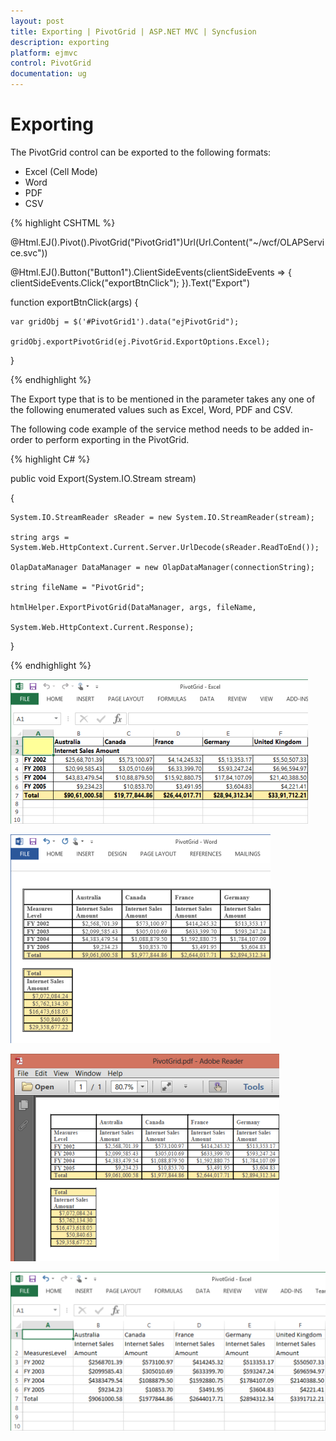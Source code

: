 ```yaml
---
layout: post
title: Exporting | PivotGrid | ASP.NET MVC | Syncfusion
description: exporting
platform: ejmvc
control: PivotGrid
documentation: ug
---
```


# Exporting

The PivotGrid control can be exported to the following formats:

* Excel (Cell Mode)
* Word
* PDF
* CSV

{% highlight CSHTML %}

@Html.EJ().Pivot().PivotGrid("PivotGrid1")Url(Url.Content("~/wcf/OLAPService.svc"))

@Html.EJ().Button("Button1").ClientSideEvents(clientSideEvents => { clientSideEvents.Click("exportBtnClick"); }).Text("Export")



function exportBtnClick(args) 
{

    var gridObj = $('#PivotGrid1').data("ejPivotGrid");

    gridObj.exportPivotGrid(ej.PivotGrid.ExportOptions.Excel);

}

{% endhighlight %}

The Export type that is to be mentioned in the parameter takes any one of the following enumerated values such as Excel, Word, PDF and CSV.

The following code example of the service method needs to be added in-order to perform exporting in the PivotGrid.

{% highlight C# %}

public void Export(System.IO.Stream stream)

{

    System.IO.StreamReader sReader = new System.IO.StreamReader(stream);

    string args = System.Web.HttpContext.Current.Server.UrlDecode(sReader.ReadToEnd());

    OlapDataManager DataManager = new OlapDataManager(connectionString);

    string fileName = "PivotGrid";

    htmlHelper.ExportPivotGrid(DataManager, args, fileName,

    System.Web.HttpContext.Current.Response);

}

{% endhighlight %}

![](Exporting_images/Exporting_img1.png)





![](Exporting_images/Exporting_img2.png)



![](Exporting_images/Exporting_img3.png)



![](Exporting_images/Exporting_img4.png)



